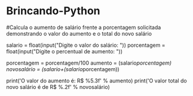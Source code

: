 # Brincando-Python
#Calcula o aumento de salário frente a porcentagem solicitada demonstrando o valor do aumento e o total do novo salário

salario = float(input("Digite o valor do salário: "))
porcentagem = float(input("Digite o percentual de aumento: "))

porcentagem = porcentagem/100
aumento = (salario*porcentagem)
novosalário = (salario+(salario*porcentagem))

print('O valor do aumento é: R$ %5.3f' % aumento)
print('O valor total do novo salário é de R$ %.2f' % novosalário)
